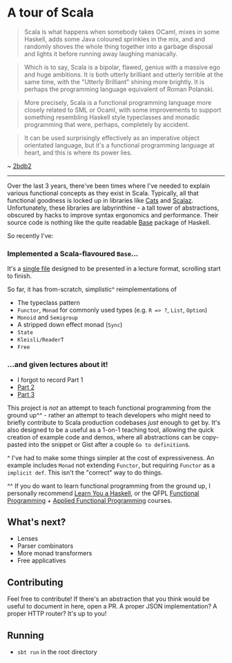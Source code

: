 # A tour of Scala

> Scala is what happens when somebody takes OCaml, mixes in some Haskell, adds some Java coloured sprinkles in the mix, and and randomly shoves the whole thing together into a garbage disposal and lights it before running away laughing maniacally.

> Which is to say, Scala is a bipolar, flawed, genius with a massive ego and huge ambitions. It is both utterly brilliant and utterly terrible at the same time, with the "Utterly Brilliant" shining more brightly. It is perhaps the programming language equivalent of Roman Polanski.

> More precisely, Scala is a functional programming language more closely related to SML or Ocaml, with some improvements to support something resembling Haskell style typeclasses and monadic programming that were, perhaps, completely by accident.

> It can be used surprisingly effectively as an imperative object orientated language, but it's a functional programming language at heart, and this is where its power lies.

~ [2bdb2](https://www.reddit.com/r/programming/comments/82wpiw/the_redmonk_programming_language_rankings_january/dvf316x/) 

---

Over the last 3 years, there've been times where I've needed to explain various functional concepts as they exist in Scala.  Typically, all that functional goodness is locked up in libraries like [Cats](https://github.com/scalaz/scalaz) and [Scalaz](https://scalaz.github.io/7/). Unfortunately, these libraries are labyrinthine - a tall tower of abstractions, obscured by hacks to improve syntax ergonomics and performance. Their source code is nothing like the quite readable [Base](http://hackage.haskell.org/package/base-4.12.0.0/docs/src/GHC.Base.html) package of Haskell.

So recently I've:

### Implemented a Scala-flavoured `Base`...

It's a [single file](https://github.com/MaxwellBo/A-tour-of-Scala/blob/master/src/main/scala/Main.scala) designed to be presented in a lecture format, scrolling start to finish. 

So far, it has from-scratch, simplistic^ reimplementations of

- The typeclass pattern
- `Functor`, `Monad` for commonly used types (e.g. `R => ?`, `List`, `Option`)
- `Monoid` and `Semigroup`
- A stripped down effect monad (`Sync`)
- `State`
- `Kleisli/ReaderT`
- `Free`

### ...and given lectures about it! 

- I forgot to record Part 1
- [Part 2](https://www.youtube.com/watch?v=kF5MyY_7v2I)
- [Part 3](https://www.youtube.com/watch?v=nGnr61NfHac)

 
This project is _not_ an attempt to teach functional programming from the ground up^^ - rather an attempt to teach developers who might need to briefly contribute to Scala production codebases _just_ enough to get by. It's also designed to be a useful as a 1-on-1 teaching tool, allowing the quick creation of example code and demos, where all abstractions can be copy-pasted into the snippet or Gist after a couple `Go to definition`s.


^ I've had to make some things simpler at the cost of expressiveness. An example includes `Monad` not extending `Functor`, but requiring `Functor` as a `implicit def`. This isn't the "correct" way to do things. 

^^ If you do want to learn functional programming from the ground up, I personally recommend [Learn You a Haskell](http://learnyouahaskell.com/), or the QFPL [Functional Programming](https://github.com/data61/fp-course) + [Applied Functional Programming](https://github.com/qfpl/applied-fp-course) courses.

## What's next?

- Lenses
- Parser combinators
- More monad transformers
- Free applicatives

## Contributing

Feel free to contribute! If there's an abstraction that you think would be useful to document in here, open a PR. A proper JSON implementation? A proper HTTP router? It's up to you!


## Running

- `sbt run` in the root directory
